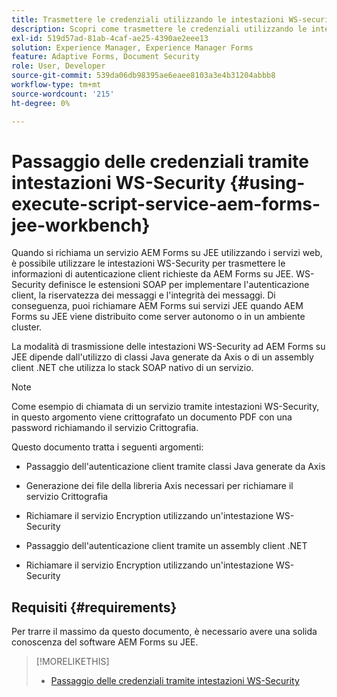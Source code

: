 ```yaml
---
title: Trasmettere le credenziali utilizzando le intestazioni WS-security
description: Scopri come trasmettere le credenziali utilizzando le intestazioni di sicurezza WS
exl-id: 519d57ad-81ab-4caf-ae25-4390ae2eee13
solution: Experience Manager, Experience Manager Forms
feature: Adaptive Forms, Document Security
role: User, Developer
source-git-commit: 539da06db98395ae6eaee8103a3e4b31204abbb8
workflow-type: tm+mt
source-wordcount: '215'
ht-degree: 0%

---
```


# Passaggio delle credenziali tramite intestazioni WS-Security {#using-execute-script-service-aem-forms-jee-workbench}

Quando si richiama un servizio AEM Forms su JEE utilizzando i servizi web, è possibile utilizzare le intestazioni WS-Security per trasmettere le informazioni di autenticazione client richieste da AEM Forms su JEE. WS-Security definisce le estensioni SOAP per implementare l&#39;autenticazione client, la riservatezza dei messaggi e l&#39;integrità dei messaggi. Di conseguenza, puoi richiamare AEM Forms sui servizi JEE quando AEM Forms su JEE viene distribuito come server autonomo o in un ambiente cluster.

La modalità di trasmissione delle intestazioni WS-Security ad AEM Forms su JEE dipende dall&#39;utilizzo di classi Java generate da Axis o di un assembly client .NET che utilizza lo stack SOAP nativo di un servizio.

>[!NOTE]
>
>Come esempio di chiamata di un servizio tramite intestazioni WS-Security, in questo argomento viene crittografato un documento PDF con una password richiamando il servizio Crittografia.

Questo documento tratta i seguenti argomenti:

* Passaggio dell&#39;autenticazione client tramite classi Java generate da Axis

* Generazione dei file della libreria Axis necessari per richiamare il servizio Crittografia

* Richiamare il servizio Encryption utilizzando un&#39;intestazione WS-Security

* Passaggio dell&#39;autenticazione client tramite un assembly client .NET

* Richiamare il servizio Encryption utilizzando un&#39;intestazione WS-Security


## Requisiti {#requirements}

Per trarre il massimo da questo documento, è necessario avere una solida conoscenza del software AEM Forms su JEE.

>[!MORELIKETHIS]
>
>* [Passaggio delle credenziali tramite intestazioni WS-Security](assets/passing-credentials-using-ws-security-headers.pdf)
